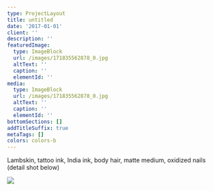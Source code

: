 ```yaml
---
type: ProjectLayout
title: untitled
date: '2017-01-01'
client: ''
description: ''
featuredImage:
  type: ImageBlock
  url: /images/171835562878_0.jpg
  altText: ''
  caption: ''
  elementId: ''
media:
  type: ImageBlock
  url: /images/171835562878_0.jpg
  altText: ''
  caption: ''
  elementId: ''
bottomSections: []
addTitleSuffix: true
metaTags: []
colors: colors-b
---
```

Lambskin, tattoo ink, India ink, body hair, matte medium, oxidized nails (detail shot below)

![](/images/171835562878_1.jpg)
